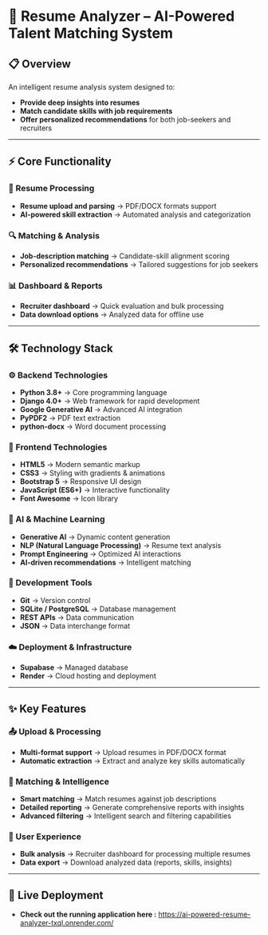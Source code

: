 # 🎯 Resume Analyzer – AI-Powered Talent Matching System

## 📋 Overview
An intelligent resume analysis system designed to:  
- **Provide deep insights into resumes**  
- **Match candidate skills with job requirements**  
- **Offer personalized recommendations** for both job-seekers and recruiters  

---

## ⚡ Core Functionality

### 📂 Resume Processing
- **Resume upload and parsing** → PDF/DOCX formats support  
- **AI-powered skill extraction** → Automated analysis and categorization  

### 🔍 Matching & Analysis
- **Job-description matching** → Candidate-skill alignment scoring  
- **Personalized recommendations** → Tailored suggestions for job seekers  

### 📊 Dashboard & Reports
- **Recruiter dashboard** → Quick evaluation and bulk processing  
- **Data download options** → Analyzed data for offline use  

---

## 🛠️ Technology Stack

### ⚙️ Backend Technologies
- **Python 3.8+** → Core programming language  
- **Django 4.0+** → Web framework for rapid development  
- **Google Generative AI** → Advanced AI integration  
- **PyPDF2** → PDF text extraction  
- **python-docx** → Word document processing  

### 🎨 Frontend Technologies
- **HTML5** → Modern semantic markup  
- **CSS3** → Styling with gradients & animations  
- **Bootstrap 5** → Responsive UI design  
- **JavaScript (ES6+)** → Interactive functionality  
- **Font Awesome** → Icon library  

### 🧠 AI & Machine Learning
- **Generative AI** → Dynamic content generation  
- **NLP (Natural Language Processing)** → Resume text analysis  
- **Prompt Engineering** → Optimized AI interactions  
- **AI-driven recommendations** → Intelligent matching  

### 🔧 Development Tools
- **Git** → Version control  
- **SQLite / PostgreSQL** → Database management  
- **REST APIs** → Data communication  
- **JSON** → Data interchange format

### ☁️ Deployment & Infrastructure
- **Supabase** → Managed database
- **Render** → Cloud hosting and deployment

---

## ✨ Key Features

### 📤 Upload & Processing
- **Multi-format support** → Upload resumes in PDF/DOCX format  
- **Automatic extraction** → Extract and analyze key skills automatically  

### 🎯 Matching & Intelligence
- **Smart matching** → Match resumes against job descriptions  
- **Detailed reporting** → Generate comprehensive reports with insights  
- **Advanced filtering** → Intelligent search and filtering capabilities

### 👥 User Experience
- **Bulk analysis** → Recruiter dashboard for processing multiple resumes  
- **Data export** → Download analyzed data (reports, skills, insights)  

---

## 🚀 Live Deployment
- **Check out the running application here :** https://ai-powered-resume-analyzer-txql.onrender.com/
